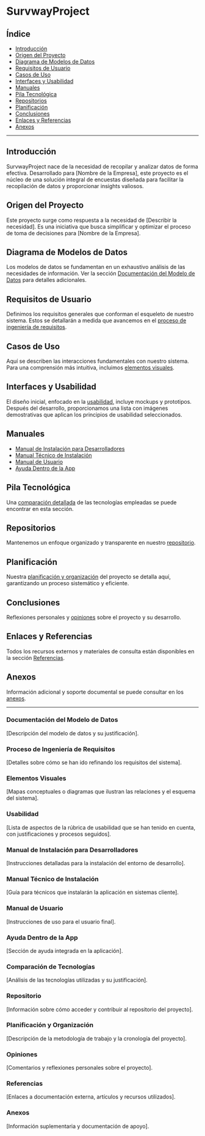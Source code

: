 # SurvwayProject

## Índice
- [Introducción](#introducción)
- [Origen del Proyecto](#origen-del-proyecto)
- [Diagrama de Modelos de Datos](#diagrama-de-modelos-de-datos)
- [Requisitos de Usuario](#requisitos-de-usuario)
- [Casos de Uso](#casos-de-uso)
- [Interfaces y Usabilidad](#interfaces-y-usabilidad)
- [Manuales](#manuales)
- [Pila Tecnológica](#pila-tecnológica)
- [Repositorios](#repositorios)
- [Planificación](#planificación)
- [Conclusiones](#conclusiones)
- [Enlaces y Referencias](#enlaces-y-referencias)
- [Anexos](#anexos)

---

## Introducción
SurvwayProject nace de la necesidad de recopilar y analizar datos de forma efectiva. Desarrollado para [Nombre de la Empresa], este proyecto es el núcleo de una solución integral de encuestas diseñada para facilitar la recopilación de datos y proporcionar insights valiosos.

## Origen del Proyecto
Este proyecto surge como respuesta a la necesidad de [Describir la necesidad]. Es una iniciativa que busca simplificar y optimizar el proceso de toma de decisiones para [Nombre de la Empresa].

## Diagrama de Modelos de Datos
Los modelos de datos se fundamentan en un exhaustivo análisis de las necesidades de información. Ver la sección [Documentación del Modelo de Datos](#documentación-del-modelo-de-datos) para detalles adicionales.

## Requisitos de Usuario
Definimos los requisitos generales que conforman el esqueleto de nuestro sistema. Estos se detallarán a medida que avancemos en el [proceso de ingeniería de requisitos](#proceso-de-ingeniería-de-requisitos).

## Casos de Uso
Aquí se describen las interacciones fundamentales con nuestro sistema. Para una comprensión más intuitiva, incluimos [elementos visuales](#elementos-visuales).

## Interfaces y Usabilidad
El diseño inicial, enfocado en la [usabilidad](#usabilidad), incluye mockups y prototipos. Después del desarrollo, proporcionamos una lista con imágenes demostrativas que aplican los principios de usabilidad seleccionados.

## Manuales
- [Manual de Instalación para Desarrolladores](#manual-de-instalación-para-desarrolladores)
- [Manual Técnico de Instalación](#manual-técnico-de-instalación)
- [Manual de Usuario](#manual-de-usuario)
- [Ayuda Dentro de la App](#ayuda-dentro-de-la-app)

## Pila Tecnológica
Una [comparación detallada](#comparación-de-tecnologías) de las tecnologías empleadas se puede encontrar en esta sección.

## Repositorios
Mantenemos un enfoque organizado y transparente en nuestro [repositorio](#repositorio).

## Planificación
Nuestra [planificación y organización](#planificación-y-organización) del proyecto se detalla aquí, garantizando un proceso sistemático y eficiente.

## Conclusiones
Reflexiones personales y [opiniones](#opiniones) sobre el proyecto y su desarrollo.

## Enlaces y Referencias
Todos los recursos externos y materiales de consulta están disponibles en la sección [Referencias](#referencias).

## Anexos
Información adicional y soporte documental se puede consultar en los [anexos](#anexos).

---

### Documentación del Modelo de Datos
[Descripción del modelo de datos y su justificación].

### Proceso de Ingeniería de Requisitos
[Detalles sobre cómo se han ido refinando los requisitos del sistema].

### Elementos Visuales
[Mapas conceptuales o diagramas que ilustran las relaciones y el esquema del sistema].

### Usabilidad
[Lista de aspectos de la rúbrica de usabilidad que se han tenido en cuenta, con justificaciones y procesos seguidos].

### Manual de Instalación para Desarrolladores
[Instrucciones detalladas para la instalación del entorno de desarrollo].

### Manual Técnico de Instalación
[Guía para técnicos que instalarán la aplicación en sistemas cliente].

### Manual de Usuario
[Instrucciones de uso para el usuario final].

### Ayuda Dentro de la App
[Sección de ayuda integrada en la aplicación].

### Comparación de Tecnologías
[Análisis de las tecnologías utilizadas y su justificación].

### Repositorio
[Información sobre cómo acceder y contribuir al repositorio del proyecto].

### Planificación y Organización
[Descripción de la metodología de trabajo y la cronología del proyecto].

### Opiniones
[Comentarios y reflexiones personales sobre el proyecto].

### Referencias
[Enlaces a documentación externa, artículos y recursos utilizados].

### Anexos
[Información suplementaria y documentación de apoyo].
